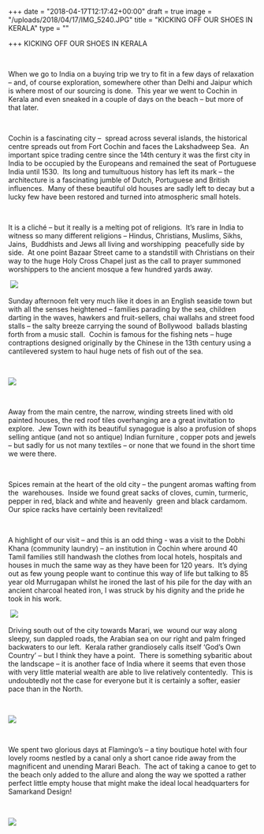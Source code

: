 +++
date = "2018-04-17T12:17:42+00:00"
draft = true
image = "/uploads/2018/04/17/IMG_5240.JPG"
title = "KICKING OFF OUR SHOES IN KERALA"
type = ""

+++
KICKING OFF OUR SHOES IN KERALA 

 

When we go to India on a buying trip we try to fit in a few days of relaxation – and, of course exploration, somewhere other than Delhi and Jaipur which is where most of our sourcing is done.  This year we went to Cochin in Kerala and even sneaked in a couple of days on the beach – but more of that later.

 

Cochin is a fascinating city –  spread across several islands, the historical centre spreads out from Fort Cochin and faces the Lakshadweep Sea.  An important spice trading centre since the 14th century it was the first city in India to be occupied by the Europeans and remained the seat of Portuguese India until 1530.  Its long and tumultuous history has left its mark – the architecture is a fascinating jumble of Dutch, Portuguese and British influences.  Many of these beautiful old houses are sadly left to decay but a lucky few have been restored and turned into atmospheric small hotels.

 

It is a cliché – but it really is a melting pot of religions.  It’s rare in India to witness so many different religions – Hindus, Christians, Muslims, Sikhs, Jains,  Buddhists and Jews all living and worshipping  peacefully side by side.  At one point Bazaar Street came to a standstill with Christians on their way to the huge Holy Cross Chapel just as the call to prayer summoned worshippers to the ancient mosque a few hundred yards away.

 ![](/uploads/2018/04/17/IMG_5261.JPG)

Sunday afternoon felt very much like it does in an English seaside town but with all the senses heightened – families parading by the sea, children darting in the waves, hawkers and fruit-sellers, chai wallahs and street food stalls – the salty breeze carrying the sound of Bollywood  ballads blasting forth from a music stall.  Cochin is famous for the fishing nets – huge contraptions designed originally by the Chinese in the 13th century using a cantilevered system to haul huge nets of fish out of the sea.

 

![](/uploads/2018/04/17/IMG_5247.JPG)

 

Away from the main centre, the narrow, winding streets lined with old painted houses, the red roof tiles overhanging are a great invitation to explore.  Jew Town with its beautiful synagogue is also a profusion of shops selling antique (and not so antique) Indian furniture , copper pots and jewels – but sadly for us not many textiles – or none that we found in the short time we were there.

 

Spices remain at the heart of the old city – the pungent aromas wafting from the  warehouses.  Inside we found great sacks of cloves, cumin, turmeric, pepper in red, black and white and heavenly  green and black cardamom.  Our spice racks have certainly been revitalized!

 

A highlight of our visit – and this is an odd thing - was a visit to the Dobhi Khana (community laundry) – an institution in Cochin where around 40 Tamil families still handwash the clothes from local hotels, hospitals and houses in much the same way as they have been for 120 years.  It’s dying out as few young people want to continue this way of life but talking to 85 year old Murrugapan whilst he ironed the last of his pile for the day with an ancient charcoal heated iron, I was struck by his dignity and the pride he took in his work.

 ![](/uploads/2018/04/17/IMG_5255-1.JPG)

Driving south out of the city towards Marari, we  wound our way along sleepy, sun dappled roads, the Arabian sea on our right and palm fringed backwaters to our left.  Kerala rather grandiosely calls itself ‘God’s Own Country’ – but I think they have a point.  There is something sybaritic about the landscape – it is another face of India where it seems that even those with very little material wealth are able to live relatively contentedly.  This is undoubtedly not the case for everyone but it is certainly a softer, easier pace than in the North.

 

![](/uploads/2018/04/17/IMG_5287.JPG)

 

We spent two glorious days at Flamingo’s – a tiny boutique hotel with four lovely rooms nestled by a canal only a short canoe ride away from the magnificent and unending Marari Beach.  The act of taking a canoe to get to the beach only added to the allure and along the way we spotted a rather perfect little empty house that might make the ideal local headquarters for Samarkand Design!

 

![](/uploads/2018/04/17/house.jpg)